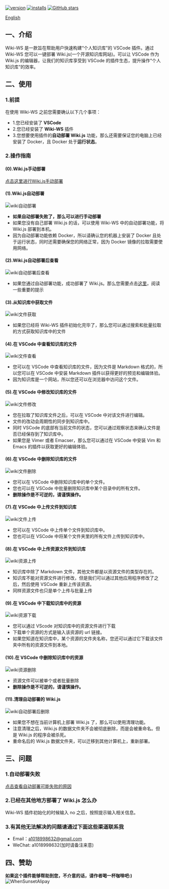 [![version](https://img.shields.io/vscode-marketplace/v/WhenSunset.Wiki-ws.svg?style=flat-square&label=vscode%20marketplace)](https://marketplace.visualstudio.com/items?itemName=WhenSunset.Wiki-ws) [![installs](https://img.shields.io/vscode-marketplace/d/WhenSunset.Wiki-ws.svg?style=flat-square)](https://marketplace.visualstudio.com/items?itemName=WhenSunset.Wiki-ws) [![GitHub stars](https://img.shields.io/github/stars/whenSunSet/wiki-ws.svg?style=flat-square&label=github%20stars)](https://github.com/whenSunSet/wiki-ws)

[English](https://github.com/whenSunSet/wiki-ws/blob/master/README-English.md)

## 一、介绍

Wiki-WS 是一款旨在帮助用户快速构建“个人知识库”的 VSCode 插件。通过 Wiki-WS 您可以一键部署 Wiki.js(一个开源知识库网站)。可以让 VSCode 作为 Wiki.js 的编辑器，让我们的知识库享受到 VSCode 的插件生态，提升操作“个人知识库“的效率。 

## 二、使用

### 1.前提

在使用 Wiki-WS 之前您需要确认以下几个事项：
- 1.您已经安装了 **VSCode**
- 2.您已经安装了 **Wiki-WS** 插件
- 3.您想要使用插件的**自动部署 Wiki.js** 功能，那么还需要保证您的电脑上已经安装了 Docker，且 Docker 处于**运行状态**。

### 2.操作指南

#### (0).Wiki.js手动部署
[点击这里进行Wiki.js手动部署](https://github.com/whenSunSet/wiki-js-deploy)

#### (1).Wiki.js自动部署
![wiki自动部署](https://github.com/whenSunSet/image-lib/blob/master/wiki自动部署.gif?raw=true)

- **如果自动部署失败了，那么可以进行手动部署**
- 如果您没有自己部署 Wiki.js 的话，可以使用 Wiki-WS 中的自动部署功能，将 Wiki.js 部署到本机。
- 因为自动部署功能依赖 Docker，所以请确认您的机器上安装了 Docker 且处于运行状态，同时还需要确保您的网络正常，因为 Docker 镜像的拉取需要使用网络。

#### (2).Wiki.js自动部署后查看
![wiki自动部署后查看](https://github.com/whenSunSet/image-lib/blob/master/wiki自动部署后查看.gif?raw=true)
- 如果您通过自动部署功能，成功部署了 Wiki.js。那么您需要点击[这里](http://wiki.heshixi.com/zh/Wiki-ws插件/重要提示)，阅读一些重要的提示

#### (3).从知识库中获取文件
![wiki文件获取](https://github.com/whenSunSet/image-lib/blob/master/wiki文件获取.gif?raw=true)
- 如果您已经将 Wiki-WS 插件初始化完毕了，那么您可以通过搜索和批量拉取的方式获取知识库中的文件

#### (4).在 VSCode 中查看知识库的文件
![wiki文件查看](https://github.com/whenSunSet/image-lib/blob/master/wiki文件查看.gif?raw=true)
- 您可以在 VSCode 中查看知识库的文件，因为文件是 Markdown 格式的，所以您可以在 VSCode 中安装 Markdown 插件以获得更好的预览和编辑体验。
- 因为知识库是一个网站，所以您还可以在浏览器中访问这个文件。

#### (5).在 VSCode 中修改知识库的文件
![wiki文件修改](https://github.com/whenSunSet/image-lib/blob/master/wiki文件修改.gif?raw=true)
- 您在拉取了知识库文件之后，可以在 VSCode 中对该文件进行编辑。
- 文件的改动会周期性的同步到知识库中。
- 同时 VSCode 的底部有当前文件的状态，您可以通过观察状态来确认文件是否已经保存到了知识库中。
- 如果您是 Vimer 或者 Emacser，那么您可以通过在 VSCode 中安装 Vim 和 Emacs 的插件以获取更好的编辑体验。

#### (6).在 VSCode 中删除知识库的文件
![wiki文件删除](https://github.com/whenSunSet/image-lib/blob/master/wiki文件删除.gif?raw=true)
- 您可以在 VSCode 中删除知识库中的单个文件。
- 您也可以在 VSCode 中批量删除知识库中某个目录中的所有文件。
- **删除操作是不可逆的，请谨慎操作。**

#### (7).在 VSCode 中上传文件到知识库
![wiki文件上传](https://github.com/whenSunSet/image-lib/blob/master/wiki文件上传.gif?raw=true)
- 您可以在 VSCode 中上传单个文件到知识库中。
- 您也可以在 VSCode 中将某个文件夹里的所有文件上传到知识库中。

#### (8).在 VSCode 中上传资源文件到知识库
![wiki资源上传](https://github.com/whenSunSet/image-lib/blob/master/wiki资源上传.gif?raw=true)
- 知识库中除了 Markdown 文件，其他文件都是以资源文件的类型存在的。
- 知识库不能对资源文件进行修改，但是我们可以通过其他应用程序修改了之后，然后使用 VSCode 重新上传该资源。
- 同样资源文件也只是单个上传与批量上传

#### (9).在 VSCode 中下载知识库中的资源
![wiki资源下载](https://github.com/whenSunSet/image-lib/blob/master/wiki资源下载.gif?raw=true)
- 您可以通过 VScode 对知识库中的资源文件进行下载
- 下载单个资源的方式是输入该资源的 url 链接。
- 如果您知道在知识库中，某个资源的文件夹名称，您还可以通过它下载该文件夹中所有的资源文件到本地。

#### (10).在 VSCode 中删除知识库中的资源
![wiki资源删除](https://github.com/whenSunSet/image-lib/blob/master/wiki资源删除.gif?raw=true)
- 资源文件可以被单个或者批量删除
- **删除操作是不可逆的，请谨慎操作。**

#### (11).清理自动部署的 Wiki.js
![wiki自动部署后删除](https://github.com/whenSunSet/image-lib/blob/master/wiki自动部署后删除.gif?raw=true)
- 如果您不想在当前计算机上部署 Wiki.js 了，那么可以使用清理功能。
- 注意清理之后，Wiki.js 的数据文件夹不会被彻底删除，而是会被重命名。但是 Wiki.js 的程序会被杀死。
- 重命名后的 Wiki.js 数据文件夹，可以迁移到其他计算机上，重新部署。 


## 三、问题

### 1.自动部署失败

[点击查看自动部署可能失败的原因](http://wiki.heshixi.com/zh/Wiki-ws插件/为什么会失败)

### 2.已经在其他地方部署了 Wiki.js 怎么办

Wiki-WS 插件初始化的时候输入 no 之后，按照提示输入相关信息。

### 3.有其他无法解决的问题请通过下面这些渠道联系我

- Email：a1018998632@gmail.com
- WeChat: a1018998632(加时请备注来意)

## 四、赞助

**如果这个插件能够帮助到您，不介意的话，请作者喝一杯咖啡吧:)**
![WhenSunsetAlipay](https://cdn.jsdelivr.net/gh/whenSunSet/image-lib/WhenSunsetAlipay.jpg)